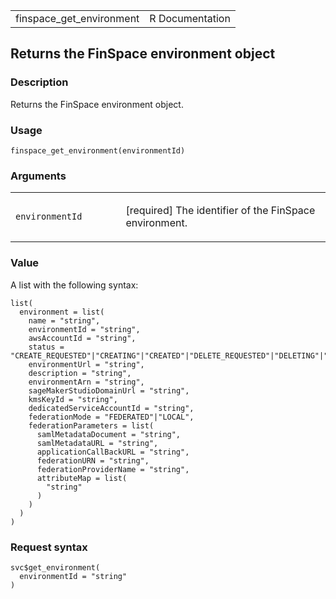 <table style="width: 100%;">
<tbody>
<tr class="odd">
<td>finspace_get_environment</td>
<td style="text-align: right;">R Documentation</td>
</tr>
</tbody>
</table>

## Returns the FinSpace environment object

### Description

Returns the FinSpace environment object.

### Usage

    finspace_get_environment(environmentId)

### Arguments

<table>
<colgroup>
<col style="width: 35%" />
<col style="width: 65%" />
</colgroup>
<tbody>
<tr class="odd">
<td><code
id="finspace_get_environment_:_environmentId">environmentId</code></td>
<td><p>[required] The identifier of the FinSpace environment.</p></td>
</tr>
</tbody>
</table>

### Value

A list with the following syntax:

    list(
      environment = list(
        name = "string",
        environmentId = "string",
        awsAccountId = "string",
        status = "CREATE_REQUESTED"|"CREATING"|"CREATED"|"DELETE_REQUESTED"|"DELETING"|"DELETED"|"FAILED_CREATION"|"RETRY_DELETION"|"FAILED_DELETION"|"SUSPENDED",
        environmentUrl = "string",
        description = "string",
        environmentArn = "string",
        sageMakerStudioDomainUrl = "string",
        kmsKeyId = "string",
        dedicatedServiceAccountId = "string",
        federationMode = "FEDERATED"|"LOCAL",
        federationParameters = list(
          samlMetadataDocument = "string",
          samlMetadataURL = "string",
          applicationCallBackURL = "string",
          federationURN = "string",
          federationProviderName = "string",
          attributeMap = list(
            "string"
          )
        )
      )
    )

### Request syntax

    svc$get_environment(
      environmentId = "string"
    )
